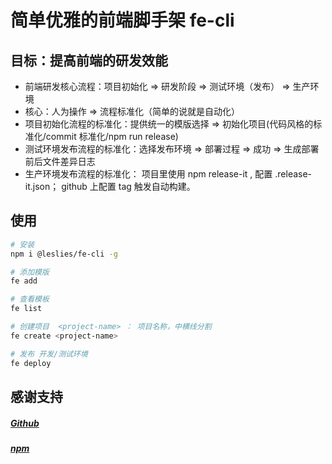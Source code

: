 # 简单优雅的前端脚手架 fe-cli

## 目标：提高前端的研发效能

- 前端研发核心流程：项目初始化 => 研发阶段 => 测试环境（发布） => 生产环境
- 核心：人为操作 => 流程标准化（简单的说就是自动化）
- 项目初始化流程的标准化：提供统一的模版选择 => 初始化项目(代码风格的标准化/commit 标准化/npm run release)
- 测试环境发布流程的标准化：选择发布环境 => 部署过程 => 成功 => 生成部署前后文件差异日志
- 生产环境发布流程的标准化： 项目里使用 npm release-it , 配置 .release-it.json； github 上配置 tag 触发自动构建。

## 使用

```bash
# 安装
npm i @leslies/fe-cli -g

# 添加模版
fe add

# 查看模板
fe list

# 创建项目  <project-name> ： 项目名称，中横线分割
fe create <project-name>

# 发布 开发/测试环境
fe deploy
```

## 感谢支持

##### [Github](https://github.com/luozyiii/fe-cli)

##### [npm](https://www.npmjs.com/package/@leslies/fe-cli)
